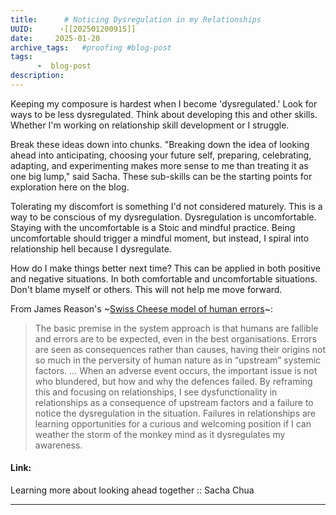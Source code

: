 ```yaml
---
title:      # Noticing Dysregulation in my Relationships 
UUID:      ›[[202501200915]] 
date:     2025-01-20
archive_tags:   #proofing #blog-post     
tags: 
      -  blog-post
description: 
---
```


Keeping my composure is hardest when I become 'dysregulated.' Look for ways to be less dysregulated.	Think about developing this and other skills. Whether I'm working on relationship skill development or I struggle. 

Break these ideas down into chunks. "Breaking down the idea of looking ahead into anticipating, choosing your future self, preparing, celebrating, adapting, and experimenting makes more sense to me than treating it as one big lump," said Sacha. These sub-skills can be the starting points for exploration here on the blog.

Tolerating my discomfort is something I'd not considered maturely. This is a way to be conscious of my dysregulation. Dysregulation is uncomfortable. Staying with the uncomfortable is a Stoic and mindful practice. Being uncomfortable should trigger a mindful moment, but instead, I spiral into relationship hell because I dysregulate. 

How do I make things better next time? This can be applied in both positive and negative situations. In both comfortable and uncomfortable situations. Don't blame myself or others. This will not help me move forward. 

From James Reason's ~[Swiss Cheese model of human errors](https://pmc.ncbi.nlm.nih.gov/articles/PMC1117770/)~:
> The basic premise in the system approach is that humans are fallible and errors are to be expected, even in the best organisations. Errors are seen as consequences rather than causes, having their origins not so much in the perversity of human nature as in “upstream” systemic factors. … When an adverse event occurs, the important issue is not who blundered, but how and why the defences failed.
By reframing this and focusing on relationships, I see dysfunctionality in relationships as a consequence of upstream factors and a failure to notice the dysregulation in the situation. Failures in relationships are learning opportunities for a curious and welcoming position if I can weather the storm of the monkey mind as it dysregulates my awareness. 	

#### Link: 
Learning more about looking ahead together :: Sacha Chua

----------------------------------
<!--
## Source: 
Sacha Chua

## See Also


-->

